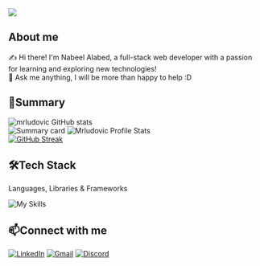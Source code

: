 <img src="https://user-images.githubusercontent.com/102895718/235372419-3351a566-9852-4037-8e96-edd7d9f3b099.gif">

<h2>About me</h2>

✍ Hi there! I'm Nabeel Alabed, a full-stack web developer with a passion for learning and exploring new technologies!
<br/>
💬 Ask me anything, I will be more than happy to help :D

<h2>📝Summary</h2>

![mrludovic GitHub stats](https://github-profile-summary-cards.vercel.app/api/cards/profile-details?username=mrludovicc&theme=github_dark)
<br/>
![Summary card](http://github-profile-summary-cards.vercel.app/api/cards/repos-per-language?username=mrludovicc&theme=github_dark)
![Mrludovic Profile Stats](http://github-profile-summary-cards.vercel.app/api/cards/stats?username=mrludovicc&theme=github_dark)
<br/>
[![GitHub Streak](https://streak-stats.demolab.com/?user=mrludovicc&theme=github_dark)](https://git.io/streak-stats)
<h2>🛠Tech Stack</h2>

Languages, Libraries & Frameworks

![My Skills](https://skillicons.dev/icons?i=js,nodejs,react,ruby,rails,jquery,html,css,postgres,jest,express,bootstrap,sass,materialui,netlify,github&perline=4)

<h2>📫Connect with me</h2>

[![LinkedIn](https://skillicons.dev/icons?i=linkedin)](https://www.linkedin.com/in/nabeel-alabed/)
[![Gmail](https://skillicons.dev/icons?i=gcp)](mailto:nabiladly28@gmail.com)
[![Discord](https://skillicons.dev/icons?i=discord)](https://discordapp.com/users/mrludovic#1040)

